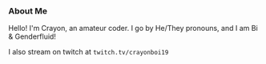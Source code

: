 ### About Me

Hello! I'm Crayon, an amateur coder.
I go by He/They pronouns, and I am Bi & Genderfluid!

I also stream on twitch at `twitch.tv/crayonboi19`
